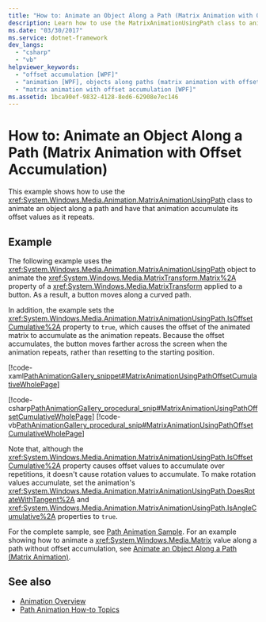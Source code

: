 ```yaml
---
title: "How to: Animate an Object Along a Path (Matrix Animation with Offset Accumulation)"
description: Learn how to use the MatrixAnimationUsingPath class to animate an object along a path and have that animation accumulate its offset values as it repeats.
ms.date: "03/30/2017"
ms.service: dotnet-framework
dev_langs:
  - "csharp"
  - "vb"
helpviewer_keywords:
  - "offset accumulation [WPF]"
  - "animation [WPF], objects along paths (matrix animation with offset accumulation)"
  - "matrix animation with offset accumulation [WPF]"
ms.assetid: 1bca90ef-9832-4128-8ed6-62908e7ec146
---
```

# How to: Animate an Object Along a Path (Matrix Animation with Offset Accumulation)

This example shows how to use the <xref:System.Windows.Media.Animation.MatrixAnimationUsingPath> class to animate an object along a path and have that animation accumulate its offset values as it repeats.

## Example

The following example uses the <xref:System.Windows.Media.Animation.MatrixAnimationUsingPath> object to animate the <xref:System.Windows.Media.MatrixTransform.Matrix%2A> property of a <xref:System.Windows.Media.MatrixTransform> applied to a button. As a result, a button moves along a curved path.

In addition, the example sets the <xref:System.Windows.Media.Animation.MatrixAnimationUsingPath.IsOffsetCumulative%2A> property to `true`, which causes the offset of the animated matrix to accumulate as the animation repeats. Because the offset accumulates, the button moves farther across the screen when the animation repeats, rather than resetting to the starting position.

[!code-xaml[PathAnimationGallery_snippet#MatrixAnimationUsingPathOffsetCumulativeWholePage](~/samples/snippets/csharp/VS_Snippets_Wpf/PathAnimationGallery_snippet/CS/matrixanimationusingpathexampleoffsetcumulative.xaml#matrixanimationusingpathoffsetcumulativewholepage)]

[!code-csharp[PathAnimationGallery_procedural_snip#MatrixAnimationUsingPathOffsetCumulativeWholePage](~/samples/snippets/csharp/VS_Snippets_Wpf/PathAnimationGallery_procedural_snip/CSharp/MatrixAnimationUsingPathExampleOffsetCumulative.cs#matrixanimationusingpathoffsetcumulativewholepage)]
[!code-vb[PathAnimationGallery_procedural_snip#MatrixAnimationUsingPathOffsetCumulativeWholePage](~/samples/snippets/visualbasic/VS_Snippets_Wpf/PathAnimationGallery_procedural_snip/VisualBasic/MatrixAnimationUsingPathExampleOffsetCumulative.vb#matrixanimationusingpathoffsetcumulativewholepage)]

Note that, although the <xref:System.Windows.Media.Animation.MatrixAnimationUsingPath.IsOffsetCumulative%2A> property causes offset values to accumulate over repetitions, it doesn't cause rotation values to accumulate. To make rotation values accumulate, set the animation's <xref:System.Windows.Media.Animation.MatrixAnimationUsingPath.DoesRotateWithTangent%2A> and <xref:System.Windows.Media.Animation.MatrixAnimationUsingPath.IsAngleCumulative%2A> properties to `true`.

For the complete sample, see [Path Animation Sample](https://github.com/Microsoft/WPF-Samples/tree/master/Animation/PathAnimations). For an example showing how to animate a <xref:System.Windows.Media.Matrix> value along a path without offset accumulation, see [Animate an Object Along a Path (Matrix Animation)](how-to-animate-an-object-along-a-path-matrix-animation.md).

## See also

- [Animation Overview](animation-overview.md)
- [Path Animation How-to Topics](path-animation-how-to-topics.md)
